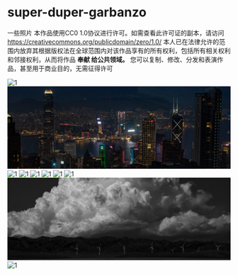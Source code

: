 # super-duper-garbanzo
一些照片
本作品使用CC0 1.0协议进行许可。如需查看此许可证的副本，请访问 https://creativecommons.org/publicdomain/zero/1.0/
本人已在法律允许的范围内放弃其根据版权法在全球范围内对该作品享有的所有权利，包括所有相关权利和邻接权利，从而将作品 **奉献 给公共领域。**
您可以复制、修改、分发和表演作品，甚至用于商业目的，无需征得许可

![1](IMG_5311.png)
![1](IMG_7398-2.jpg)
![1](IMG_7997-4.jpg)
![1](IMG_8081-2.jpg)
![1](IMG_8153.jpg)
![1](IMG_8312-2.jpg)
![1](IMG_8475.jpg)
![1](IMG_8532.jpg)
![1](IMG_8568.jpg)
![1](IMG_8896.jpg)
